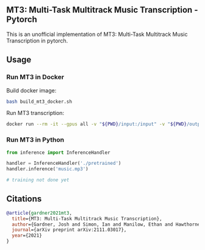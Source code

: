 ## MT3: Multi-Task Multitrack Music Transcription - Pytorch

This is an unofficial implementation of MT3: Multi-Task Multitrack Music Transcription in pytorch.

## Usage

### Run MT3 in Docker

Build docker image:
```bash
bash build_mt3_docker.sh
```

Run MT3 transcription:
```bash
docker run --rm -it --gpus all -v "${PWD}/input:/input" -v "${PWD}/output:/output" mt3
```

### Run MT3 in Python

```python
from inference import InferenceHandler

handler = InferenceHandler('./pretrained')
handler.inference('music.mp3')
```

```python
# training not done yet
```

## Citations

```bibtex
@article{gardner2021mt3,
  title={MT3: Multi-Task Multitrack Music Transcription},
  author={Gardner, Josh and Simon, Ian and Manilow, Ethan and Hawthorne, Curtis and Engel, Jesse},
  journal={arXiv preprint arXiv:2111.03017},
  year={2021}
}
```